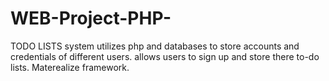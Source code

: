 # WEB-Project-PHP-
TODO LISTS system 
utilizes php and databases to store accounts and credentials of different users.
allows users to sign up and store there to-do lists.
Materealize framework.

